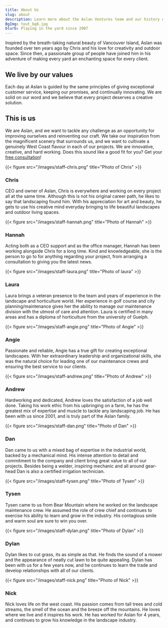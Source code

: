 ```yaml
---
title: About Us
slug: about
description: Learn more about the Aslan Ventures team and our history enriching lives by improving yards
BgImg: tout_bg8.jpg
blurb: Playing in the yard since 2007
---
```



Inspired by the breath-taking natural beauty of Vancouver Island, Aslan was founded over ten years ago by Chris and his love for creativity and outdoor space. Since then, a passionate group of people have joined him in his adventure of making every yard an enchanting space for every client.

## We live by our values
Each day at Aslan is guided by the same principles of giving exceptional customer service, keeping our promises, and continually innovating. We are solid on our word and we believe that every project deserves a creative solution.

## This is us
We are Aslan, and we want to tackle any challenge as an opportunity for improving ourselves and reinventing our craft. We take our inspiration from the magnificent scenery that surrounds us, and we want to cultivate a genuinely West Coast flavour in each of our projects. We are innovative, creative, and hard working.
Does this sound like a good fit for you? Get your [free consultation](/contact "Free Consultation and Estimate")!


{{< figure src="/images/staff-chris.png" title="Photo of Chris" >}}

### Chris

CEO and owner of Aslan, Chris is everywhere and working on every project all at the same time. Although this is not his original career path, he likes to say that landscaping found him. With his appreciation for art and beauty, he gets to use his creative mind everyday bringing to life beautiful landscapes and outdoor living spaces.

{{< figure src="/images/staff-hannah.png" title="Photo of Hannah" >}}

### Hannah

Acting both as a CEO support and as the office manager, Hannah has been working alongside Chris for a long time. Kind and knowledgeable, she is the person to go to for anything regarding your project, from arranging a consultation to giving you the latest news.

{{< figure src="/images/staff-laura.png" title="Photo of laura" >}}

### Laura

Laura brings a veteran presence to the team and years of experience in the landscape and horticulture world. Her experience in golf course and city planning/maintenance gives her the ability to manage our maintenance division with the utmost of care and attention. Laura is certified in many areas and has a diploma of horticulture from the university of Guelph.

{{< figure src="/images/staff-angie.png" title="Photo of Angie" >}}

### Angie

Passionate and reliable, Angie has a true gift for creating exceptional landscapes. With her extraordinary leadership and organizational skills, she was the natural choice for leading one of our maintenance crews and ensuring the best service to our clients.

{{< figure src="/images/staff-andrew.png" title="Photo of Andrew" >}}

### Andrew

Hardworking and dedicated, Andrew loves the satisfaction of a job well done. Taking his work ethic from his upbringing on a farm, he has the greatest mix of expertise and muscle to tackle any landscaping job. He has been with us since 2001, and is truly part of the Aslan family.

{{< figure src="/images/staff-dan.png" title="Photo of Dan" >}}

### Dan

Dan came to us with a mixed bag of expertise in the industrial world, backed by a mechanical mind. His intense attention to detail and commitment to the company and client bring great value to all of our projects. Besides being a welder, inspiring mechanic and all around gear-head Dan is also a certified irrigation technician.

{{< figure src="/images/staff-tysen.png" title="Photo of Tysen" >}}

### Tysen

Tysen came to us from Bear Mountain where he worked on the landscape maintenance crew. He assumed the role of crew chief and continues to exercise his ability to learn and grow in the industry. His contagious smile and warm soul are sure to win you over.

{{< figure src="/images/staff-dylan.png" title="Photo of Dylan" >}}

### Dylan

Dylan likes to cut grass, its as simple as that. He finds the sound of a mower and the appearance of neatly cut lawn to be quite appealing.
Dylan has been with us for a few years now, and he continues to learn the trade and develop relationships with all of our clients.

{{< figure src="/images/staff-nick.png" title="Photo of Nick" >}}

### Nick

Nick loves life on the west coast.
His passion comes from tall trees and cold streams, the smell of the ocean and the breeze off the mountains. He loves where we live and it inspires his work.
He has worked for Aslan for 4 years, and continues to grow his knowledge in the landscape industry.
